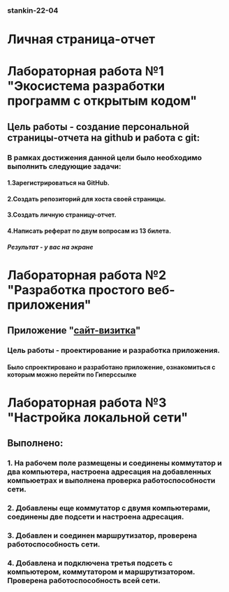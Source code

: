 ### stankin-22-04
# Личная страница-отчет

# Лабораторная работа №1 "Экосистема разработки программ с открытым кодом"
## Цель работы - создание персональной страницы-отчета на github и работа с git:
### В рамках достижения данной цели было необходимо выполнить следующие задачи:
#### 1.Зарегистрироваться на GitHub.
#### 2.Создать репозиторий для хоста своей страницы.
#### 3.Создать личную страницу-отчет.
#### 4.Написать реферат по двум вопросам из 13 билета.
##### Результат - у вас на экране


# Лабораторная работа №2 "Разработка простого веб-приложения"
## Приложение "[сайт-визитка](https://saidazimm.github.io/newProject/)"
 ### Цель работы - проектирование и разработка приложения.
#### Было спроектировано и разработано приложение, ознакомиться с которым можно перейти по Гиперссылке


# Лабораторная работа №3 "Настройка локальной сети"
## Выполнено:
### 1. На рабочем поле размещены и соединены коммутатор и два компьютера, настроена адресация на добавленных компьюетрах и выполнена проверка работоспособности сети.

### 2. Добавлены еще коммутатор с двумя компьютерами, соединены две подсети и настроена адресация.

### 3. Добавлен и соединен маршрутизатор, проверена работоспособность сети.

### 4. Добавлена и подключена третья подсеть с компьютером, коммутатором и маршрутизатором. Проверена работоспособность всей сети.
